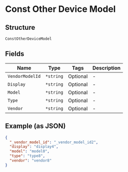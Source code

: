 
# Const Other Device Model

## Structure

`ConstOtherDeviceModel`

## Fields

| Name | Type | Tags | Description |
|  --- | --- | --- | --- |
| `VendorModelId` | `*string` | Optional | - |
| `Display` | `*string` | Optional | - |
| `Model` | `*string` | Optional | - |
| `Type` | `*string` | Optional | - |
| `Vendor` | `*string` | Optional | - |

## Example (as JSON)

```json
{
  "_vendor_model_id": "_vendor_model_id2",
  "display": "display4",
  "model": "model0",
  "type": "type8",
  "vendor": "vendor8"
}
```

